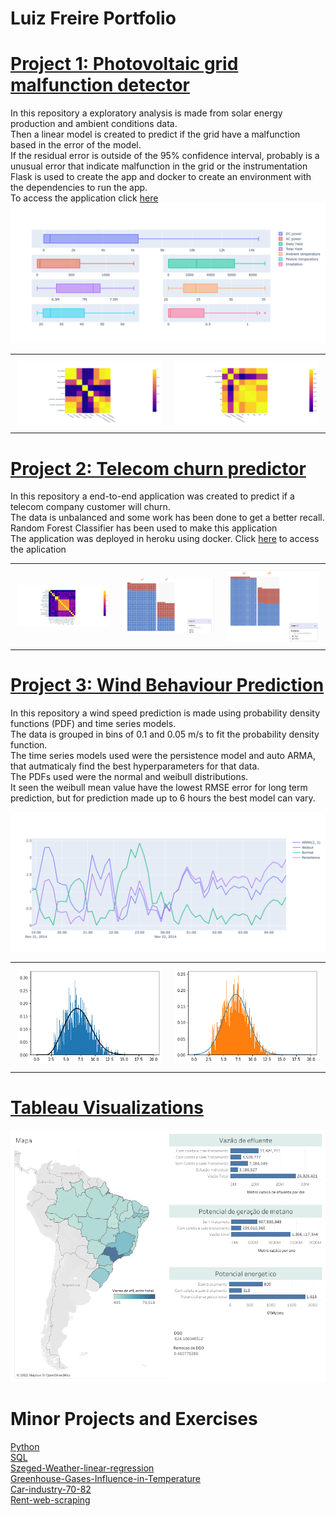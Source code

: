 # Luiz Freire Portfolio

# [Project 1: Photovoltaic grid malfunction detector](https://github.com/luizfreire96/photovoltaic-grid-malfuncction-detector)

In this repository a exploratory analysis is made from solar energy production and ambient conditions data. <br>
Then a linear model is created to predict if the grid have a malfunction based in the error of the model. <br>
If the residual error is outside of the 95% confidence interval, probably is a unusual error that indicate malfunction in the grid or the instrumentation<br>
Flask is used to create the app and docker to create an environment with the dependencies to run the app.<br>
To access the application click [here](https://pv-malfunction-detector.herokuapp.com/)<br>
![](images/pvplot.png)

<div id="image-table">
    <table>
	    <tr>
    	    <td style="padding:10px">
        	    <img src="images/correlation-pv1.png" width="500"/>
      	    </td>
            <td style="padding:10px">
            	<img src="images/corralatiopv2.png" width="500"/>
        </tr>
    </table>
</div>


# [Project 2: Telecom churn predictor](https://github.com/luizfreire96/Telecom-Churn-analysis)

In this repository a end-to-end application was created to predict if a telecom company customer will churn. <br>
The data is unbalanced and some work has been done to get a better recall.<br>
Random Forest Classifier has been used to make this application<br>
The application was deployed in heroku using docker. Click [here](https://laff-churn-predictor.herokuapp.com/) to access the aplication<br>


<div id="image-table">
    <table>
	    <tr>
    	    <td style="padding:10px">
        	    <img src="images/cramercorrelation.png" width="500"/>
      	    </td>
            <td style="padding:10px">
            	<img src="images/confusion1.png" width="500"/>
            </td>
            <td style="padding:10px">
            	<img src="images/confusio2.png" width="500"/>
            </td>
        </tr>
    </table>
</div>



# [Project 3: Wind Behaviour Prediction](https://github.com/luizfreire96/Wind-energy-data-curve-fit)

In this repository a wind speed prediction is made using probability density functions (PDF) and time series models.<br>
The data is grouped in bins of 0.1 and 0.05 m/s to fit the probability density function.<br>
The time series models used were the persistence model and auto ARMA, that autmaticaly find the best hyperparameters for that data.<br>
The PDFs used were the normal and weibull distributions.<br>
It seen the weibull mean value have the lowest RMSE error for long term prediction, but for prediction made up to 6 hours the best model can vary.<br>

![](images/comparacaoentremodelos.png)

<div id="image-table">
    <table>
	    <tr>
    	    <td style="padding:10px">
        	    <img src="images/weibull.png" width="500"/>
      	    </td>
            <td style="padding:10px">
            	<img src="images/normal.png" width="500"/>
        </tr>
    </table>
</div>



# [Tableau Visualizations](https://public.tableau.com/app/profile/luiz.alberto.freire.filho4023)

![](images/Potencial-biogas.png)

# Minor Projects and Exercises
[Python](https://github.com/luizfreire96/br-python-challenges)<br>
[SQL](https://github.com/luizfreire96/SQL-Exercises)<br>
[Szeged-Weather-linear-regression](https://github.com/luizfreire96/Szeged-Weather-linear-regression)<br>
[Greenhouse-Gases-Influence-in-Temperature](https://github.com/luizfreire96/Greenhouse-Gases-Influence-in-Temperature)<br>
[Car-industry-70-82](https://github.com/luizfreire96/Car-industry-70-82)<br>
[Rent-web-scraping](https://github.com/luizfreire96/Rent-web-scraping)
